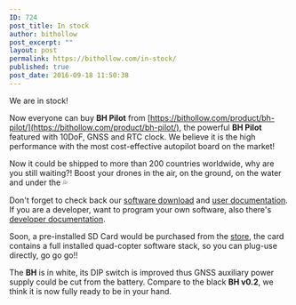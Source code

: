 ```yaml
---
ID: 724
post_title: In stock
author: bithollow
post_excerpt: ""
layout: post
permalink: https://bithollow.com/in-stock/
published: true
post_date: 2016-09-18 11:50:38
---
```

We are in stock!

Now everyone can buy **BH Pilot** from [https://bithollow.com/product/bh-pilot/](https://bithollow.com/product/bh-pilot/), the powerful **BH Pilot** featured with 10DoF, GNSS and RTC clock. We believe it is the high performance with the most cost-effective autopilot board on the market!

Now it could be shipped to more than 200 countries worldwide, why are you still waiting?! Boost your drones in the air, on the ground, on the water and under the 💦 

Don't forget to check back our [software download](https://bithollow.github.io/downloads/) and [user documentation](http://bithollow.github.io/documents/users/). If you are a developer, want to program your own software, also there's [developer documentation](http://bithollow.github.io/documents/developers).

Soon, a pre-installed SD Card would be purchased from the [store](https://bithollow.com/shop/), the card contains a full installed quad-copter software stack, so you can plug-use directly, go go go!!

The **BH** is in white, its DIP switch is improved thus GNSS auxiliary power supply could be cut from the battery. Compare to the black **BH v0.2**, we think it is now fully ready to be in your hand.